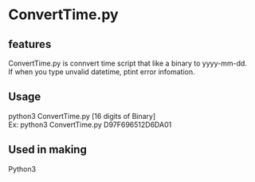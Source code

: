 # ConvertTime.py

## features
ConvertTime.py is connvert time script that like a binary to yyyy-mm-dd.<br>
If when you type unvalid datetime, ptint error infomation.<br>

## Usage
python3 ConvertTime.py [16 digits of Binary]<br>
Ex: python3 ConvertTime.py D97F696512D6DA01<br>

## Used in making
Python3<br>
